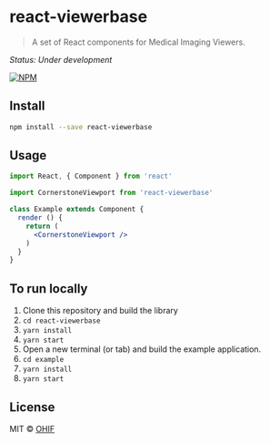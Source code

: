 # react-viewerbase

> A set of React components for Medical Imaging Viewers.

*Status: Under development*

[![NPM](https://img.shields.io/npm/v/react-viewerbase.svg)](https://www.npmjs.com/package/react-viewerbase)

## Install

```bash
npm install --save react-viewerbase
```

## Usage

```jsx
import React, { Component } from 'react'

import CornerstoneViewport from 'react-viewerbase'

class Example extends Component {
  render () {
    return (
      <CornerstoneViewport />
    )
  }
}
```

## To run locally
1. Clone this repository and build the library
1. `cd react-viewerbase`
1. `yarn install`
1. `yarn start`
1. Open a new terminal (or tab) and build the example application.
1. `cd example`
1. `yarn install`
1. `yarn start`

## License

MIT © [OHIF](https://github.com/OHIF)

